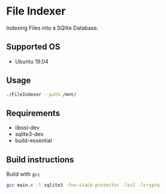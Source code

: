 # File Indexer

Indexing Files into a SQlite Database.

## Supported OS
+ Ubuntu 19.04

## Usage

```bash
./FileIndexer --path /mnt/
```
## Requirements
+ libssl-dev
+ sqlite3-dev
+ build-essential

## Build instructions
Build with `gcc`

```bash
gcc main.c -l sqlite3 -fno-stack-protector -lssl -lcrypto
```